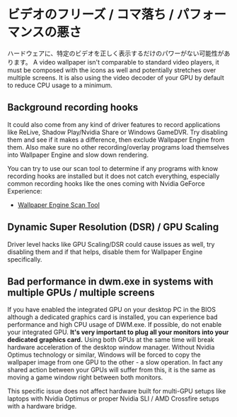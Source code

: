 # ビデオのフリーズ / コマ落ち / パフォーマンスの悪さ

ハードウェアに、特定のビデオを正しく表示するだけのパワーがない可能性があります。 A video wallpaper isn't comparable to standard video players, it must be composed with the icons as well and potentially stretches over multiple screens. It is also using the video decoder of your GPU by default to reduce CPU usage to a minimum.

## Background recording hooks
It could also come from any kind of driver features to record applications like ReLive, Shadow Play/Nvidia Share or Windows GameDVR. Try disabling them and see if it makes a difference, then exclude Wallpaper Engine from them. Also make sure no other recording/overlay programs load themselves into Wallpaper Engine and slow down rendering.

You can try to use our scan tool to determine if any programs with know recording hooks are installed but it does not catch everything, especially common recording hooks like the ones coming with Nvidia GeForce Experience:

* [Wallpaper Engine Scan Tool](/debug/scantool.html)

## Dynamic Super Resolution (DSR) / GPU Scaling
Driver level hacks like GPU Scaling/DSR could cause issues as well, try disabling them and if that helps, disable them for Wallpaper Engine specifically.

## Bad performance in dwm.exe in systems with multiple GPUs / multiple screens
If you have enabled the integrated GPU on your desktop PC in the BIOS although a dedicated graphics card is installed, you can experience bad performance and high CPU usage of DWM.exe. If possible, do not enable your integrated GPU. **It's very important to plug all your monitors into your dedicated graphics card.** Using both GPUs at the same time will break hardware acceleration of the desktop window manager. Without Nvidia Optimus technology or similar, Windows will be forced to copy the wallpaper image from one GPU to the other - a slow operation. In fact any shared action between your GPUs will suffer from this, it is the same as moving a game window right between both monitors.

This specific issue does not affect hardware built for multi-GPU setups like laptops with Nvidia Optimus or proper Nvidia SLI / AMD Crossfire setups with a hardware bridge.